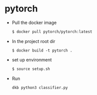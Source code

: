 # pytorch

* Pull the docker image
    ```sh
    $ docker pull pytorch/pytorch:latest
    ```

* In the project root dir
    ```
    $ docker build -t pytorch .    
    ```

* set up environment
    ```sh
    $ source setup.sh
    ```

* Run
    ```sh
    dkb python3 classifier.py
    ```